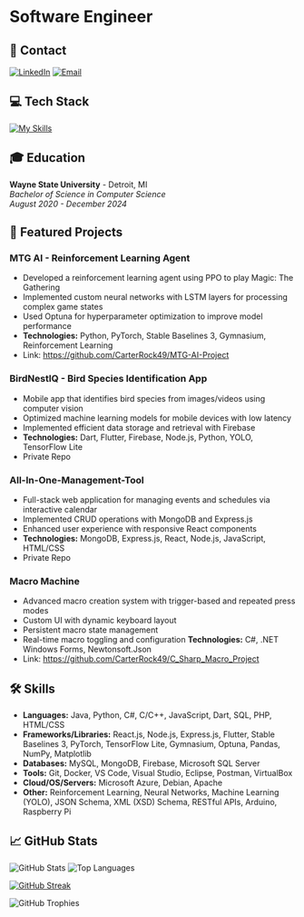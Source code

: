 # Software Engineer

## 📱 Contact

[![LinkedIn](https://img.shields.io/badge/LinkedIn-0077B5?style=for-the-badge&logo=linkedin&logoColor=white)](https://www.linkedin.com/in/carterrock49/)
[![Email](https://img.shields.io/badge/Email-D14836?style=for-the-badge&logo=gmail&logoColor=white)](mailto:carterrock49@gmail.com)

## 💻 Tech Stack

[![My Skills](https://skillicons.dev/icons?i=java,python,javascript,dart,cpp,cs,html,css,react,nodejs,express,flutter,pytorch,tensorflow,mongodb,mysql,firebase,git,docker,azure,arduino,raspberrypi,vscode,visualstudio)](https://skillicons.dev)

## 🎓 Education

**Wayne State University** - Detroit, MI  
*Bachelor of Science in Computer Science*  
*August 2020 - December 2024*

## 🚀 Featured Projects

### MTG AI - Reinforcement Learning Agent
- Developed a reinforcement learning agent using PPO to play Magic: The Gathering
- Implemented custom neural networks with LSTM layers for processing complex game states
- Used Optuna for hyperparameter optimization to improve model performance
- **Technologies:** Python, PyTorch, Stable Baselines 3, Gymnasium, Reinforcement Learning
- Link: https://github.com/CarterRock49/MTG-AI-Project

### BirdNestIQ - Bird Species Identification App
- Mobile app that identifies bird species from images/videos using computer vision
- Optimized machine learning models for mobile devices with low latency
- Implemented efficient data storage and retrieval with Firebase
- **Technologies:** Dart, Flutter, Firebase, Node.js, Python, YOLO, TensorFlow Lite
- Private Repo

### All-In-One-Management-Tool
- Full-stack web application for managing events and schedules via interactive calendar
- Implemented CRUD operations with MongoDB and Express.js
- Enhanced user experience with responsive React components
- **Technologies:** MongoDB, Express.js, React, Node.js, JavaScript, HTML/CSS
- Private Repo

### Macro Machine
- Advanced macro creation system with trigger-based and repeated press modes
- Custom UI with dynamic keyboard layout
- Persistent macro state management
- Real-time macro toggling and configuration
**Technologies:** C#, .NET Windows Forms, Newtonsoft.Json
- Link: https://github.com/CarterRock49/C_Sharp_Macro_Project
  
## 🛠️ Skills

- **Languages:** Java, Python, C#, C/C++, JavaScript, Dart, SQL, PHP, HTML/CSS
- **Frameworks/Libraries:** React.js, Node.js, Express.js, Flutter, Stable Baselines 3, PyTorch, TensorFlow Lite, Gymnasium, Optuna, Pandas, NumPy, Matplotlib
- **Databases:** MySQL, MongoDB, Firebase, Microsoft SQL Server
- **Tools:** Git, Docker, VS Code, Visual Studio, Eclipse, Postman, VirtualBox
- **Cloud/OS/Servers:** Microsoft Azure, Debian, Apache
- **Other:** Reinforcement Learning, Neural Networks, Machine Learning (YOLO), JSON Schema, XML (XSD) Schema, RESTful APIs, Arduino, Raspberry Pi

## 📈 GitHub Stats

<picture>
  <source 
    srcset="https://github-readme-stats.vercel.app/api?username=CarterRock49&show_icons=true&theme=radical&hide_border=true&hide_rank=false&show_icons=true&include_all_commits=true&count_private=true&ring_color=f5426d&number_format=long"
    media="(prefers-color-scheme: dark)"
  />
  <source
    srcset="https://github-readme-stats.vercel.app/api?username=CarterRock49&show_icons=true&theme=default&hide_border=true&hide_rank=false&show_icons=true&include_all_commits=true&count_private=true&ring_color=f5426d&number_format=long"
    media="(prefers-color-scheme: light)"
  />
  <img src="https://github-readme-stats.vercel.app/api?username=CarterRock49&show_icons=true&theme=radical&hide_border=true" alt="GitHub Stats" />
</picture>

<picture>
  <source 
    srcset="https://github-readme-stats.vercel.app/api/top-langs/?username=CarterRock49&layout=donut&theme=radical&hide_border=true&langs_count=8&size_weight=0.5&count_weight=0.5&hide=html,css"
    media="(prefers-color-scheme: dark)"
  />
  <source
    srcset="https://github-readme-stats.vercel.app/api/top-langs/?username=CarterRock49&layout=donut&theme=default&hide_border=true&langs_count=8&size_weight=0.5&count_weight=0.5&hide=html,css"
    media="(prefers-color-scheme: light)"
  />
  <img src="https://github-readme-stats.vercel.app/api/top-langs/?username=CarterRock49&layout=donut&theme=radical&hide_border=true" alt="Top Languages" />
</picture>

[![GitHub Streak](https://github-readme-streak-stats.herokuapp.com/?user=CarterRock49&theme=radical&hide_border=true)](https://git.io/streak-stats)

<picture>
  <source 
    srcset="https://github-profile-trophy.vercel.app/?username=CarterRock49&theme=radical&column=4&margin-w=15&margin-h=15&no-bg=true"
    media="(prefers-color-scheme: dark)"
  />
  <source
    srcset="https://github-profile-trophy.vercel.app/?username=CarterRock49&theme=flat&column=4&margin-w=15&margin-h=15&no-bg=true"
    media="(prefers-color-scheme: light)"
  />
  <img src="https://github-profile-trophy.vercel.app/?username=CarterRock49&theme=radical&column=4&margin-w=15&margin-h=15&no-bg=true" alt="GitHub Trophies" />
</picture>
